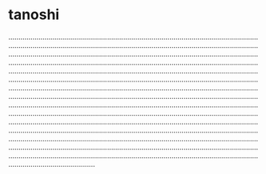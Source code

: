 # tanoshi
...............................................................................................................................................................................................................................................................................................................................................................................................................................................................................................................................................................................................................................................................................................................................................................................................................................................................................................................................................................................................................................................................................................................................................................................................................................................................................................................................................................................................................................................................................................................................................................................................................................................................................................................................................................................................................................................................................................................................................................................